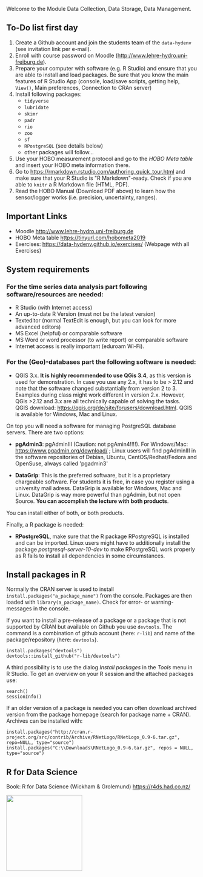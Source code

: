 Welcome to the Module Data Collection, Data Storage, Data Management.

## To-Do list first day
1. Create a Github account and join the students team of the `data-hydenv` (see invitation link per e-mail).
2. Enroll with course password on Moodle (http://www.lehre-hydro.uni-freiburg.de).
3. Prepare your computer with software (e.g. R Studio) and ensure that you are able to install and load packages. Be sure that you know the main features of R Studio App (console, load/save scripts, getting help, `View()`, Main preferences, Connection to CRAn server)
4. Install following packages: 
    - `tidyverse`
    - `lubridate`
    - `skimr`
    - `padr`
    - `rio` 
    - `zoo`
    - `sf` 
    - `RPostgreSQL` (see details below)
    - other packages will follow...
5. Use your HOBO measurement protocol and go to the _HOBO Meta table_ and insert your HOBO meta information there.
6. Go to https://rmarkdown.rstudio.com/authoring_quick_tour.html and make sure that your R Studio is "R Markdown"-ready. Check if you are able to `knitr` a R Markdown file (HTML, PDF).
7. Read the HOBO Manual (Download PDF above) to learn how the sensor/logger works (i.e. precision, uncertainty, ranges).

## Important Links

- Moodle http://www.lehre-hydro.uni-freiburg.de
- HOBO Meta table https://tinyurl.com/hobometa2019
- Exercises: https://data-hydenv.github.io/exercises/ (Webpage with all Exercises)

## System requirements

### For the time series data analysis part following software/resources are needed:

- R Studio (with Internet access)
- An up-to-date R Version (must not be the latest version)
- Texteditor (normal TextEdit is enough, but you can look for more advanced editors)
- MS Excel (helpful) or comparable software
- MS Word or word processor (to write report) or comparable software
- Internet access is really important (eduroam Wi-Fi).

### For the (Geo)-databases part the following software is needed:

- QGIS 3.x. **It is highly recommended to use QGis 3.4**, as this version is used for demonstration. In case you use any 2.x, it has to be > 2.12 and note that the software changed substantially from version 2 to 3. Examples during class might work different in version 2.x. However, QGis >2.12 and 3.x are all technically capable of solving the tasks.  
QGIS download: https://qgis.org/de/site/forusers/download.html. QGIS is available for Windows, Mac and Linux.

On top you will need a software for managing PostgreSQL database servers. There are two options:
- **pgAdmin3**: 
  pgAdminIII (Caution: not pgAmin4!!!!). For Windows/Mac: https://www.pgadmin.org/download/ ; Linux users will find             pgAdminIII in the software repositories of Debian, Ubuntu, CentOS/Redhat/Fedora and OpenSuse, always called 'pgadmin3'

- **DataGrip**: This is the preferred software, but it is a proprietary chargeable software. For students it is free, in case   you register using a university mail adress. DataGrip is available for Windows, Mac and Linux. 
  DataGrip is way more powerful than pgAdmin, but not open Source. **You can accomplish the lecture with both products**.

You can install either of both, or both products.

Finally, a R package is needed:

- **RPostgreSQL**, make sure that the R package RPostgreSQL is installed and can be imported. Linux users might have to         additionally install the package *postgresql-server-10-dev* to make RPostgreSQL work properly as R fails to install all       dependencies in some circumstances.

## Install packages in R

Normally the CRAN server is used to install `install.packages("a_package_name")` from the console. Packages are then loaded with `library(a_package_name)`. Check for error- or warning-messages in the console.

If you want to install a pre-release of a package or a package that is not supported by CRAN but available on Github you use `devtools`. The command is a combination of github account (here: `r-lib`) and name of the package/repository (here: `devtools`). 

```{R}
install.packages("devtools")
devtools::install_github("r-lib/devtools")
```

A third possibility is to use the dialog _Install packages_ in the _Tools_ menu in R Studio. To get an overview on your R session and the attached packages use:

```{R}
search()
sessionInfo()
```

If an older version of a package is needed you can often download archived version from the package homepage (search for package name + CRAN). Archives can be installed with:

```{R}
install.packages("http://cran.r-project.org/src/contrib/Archive/RNetLogo/RNetLogo_0.9-6.tar.gz", repo=NULL, type="source")
install.packages("C:\\Downloads\RNetLogo_0.9-6.tar.gz", repos = NULL, type="source")
```
## R for Data Science

Book: R for Data Science (Wickham & Grolemund) https://r4ds.had.co.nz/

<img src="https://d33wubrfki0l68.cloudfront.net/b88ef926a004b0fce72b2526b0b5c4413666a4cb/24a30/cover.png" width="200">

